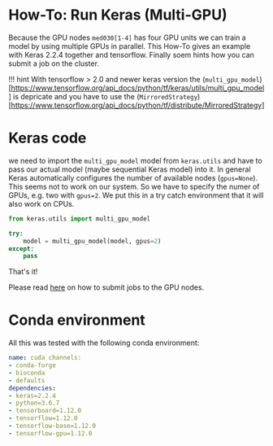# How-To: Run Keras (Multi-GPU)


Because the GPU nodes `med030[1-4]` has four GPU units we can train a model by using multiple GPUs in parallel. This How-To gives an example with Keras 2.2.4 together and tensorflow. Finally soem hints how you can submit a job on the cluster.

!!! hint
    With tensorflow > 2.0 and newer keras version the (`multi_gpu_model`)[https://www.tensorflow.org/api_docs/python/tf/keras/utils/multi_gpu_model] is depricate and you have to use the (`MirroredStrategy`)[https://www.tensorflow.org/api_docs/python/tf/distribute/MirroredStrategy]
    
  
# Keras code

we need to import the `multi_gpu_model` model from `keras.utils` and have to pass our actual model (maybe sequential Keras model) into it. In general Keras automatically configures the number of available nodes (`gpus=None`). This seems not to work on our system. So we have to specify the numer of GPUs, e.g. two with `gpus=2`. We put this in a try catch environment that it will also work on CPUs. 

```python
from keras.utils import multi_gpu_model

try: 
    model = multi_gpu_model(model, gpus=2) 
except:
    pass
```

That's it!

Please read [here](../connect/gpu-nodes.md) on how to submit jobs to the GPU nodes.


# Conda environment

All this was tested with the following conda environment:

```yml
name: cuda channels: 
- conda-forge
- bioconda
- defaults
dependencies:
- keras=2.2.4
- python=3.6.7
- tensorboard=1.12.0
- tensorflow=1.12.0
- tensorflow-base=1.12.0
- tensorflow-gpu=1.12.0
```
